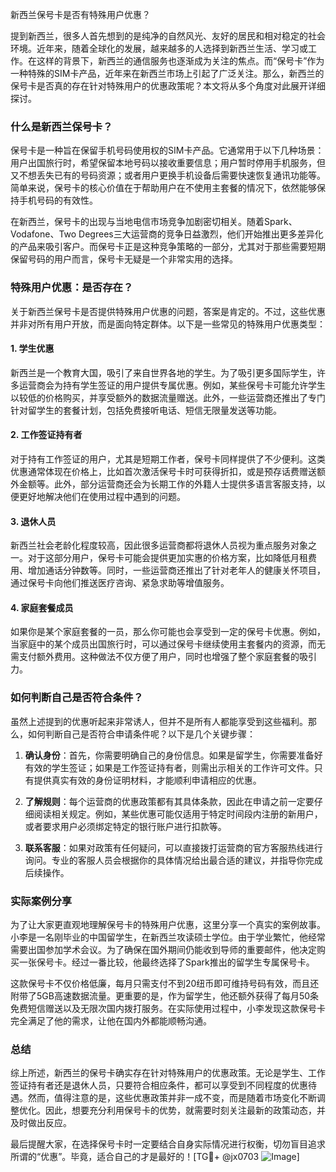 新西兰保号卡是否有特殊用户优惠？

提到新西兰，很多人首先想到的是纯净的自然风光、友好的居民和相对稳定的社会环境。近年来，随着全球化的发展，越来越多的人选择到新西兰生活、学习或工作。在这样的背景下，新西兰的通信服务也逐渐成为关注的焦点。而“保号卡”作为一种特殊的SIM卡产品，近年来在新西兰市场上引起了广泛关注。那么，新西兰的保号卡是否真的存在针对特殊用户的优惠政策呢？本文将从多个角度对此展开详细探讨。

### 什么是新西兰保号卡？

保号卡是一种旨在保留手机号码使用权的SIM卡产品。它通常用于以下几种场景：用户出国旅行时，希望保留本地号码以接收重要信息；用户暂时停用手机服务，但又不想丢失已有的号码资源；或者用户更换手机设备后需要快速恢复通讯功能等。简单来说，保号卡的核心价值在于帮助用户在不使用主套餐的情况下，依然能够保持手机号码的有效性。

在新西兰，保号卡的出现与当地电信市场竞争加剧密切相关。随着Spark、Vodafone、Two Degrees三大运营商的竞争日益激烈，他们开始推出更多差异化的产品来吸引客户。而保号卡正是这种竞争策略的一部分，尤其对于那些需要短期保留号码的用户而言，保号卡无疑是一个非常实用的选择。

### 特殊用户优惠：是否存在？

关于新西兰保号卡是否提供特殊用户优惠的问题，答案是肯定的。不过，这些优惠并非对所有用户开放，而是面向特定群体。以下是一些常见的特殊用户优惠类型：

#### 1. 学生优惠
新西兰是一个教育大国，吸引了来自世界各地的学生。为了吸引更多国际学生，许多运营商会为持有学生签证的用户提供专属优惠。例如，某些保号卡可能允许学生以较低的价格购买，并享受额外的数据流量赠送。此外，一些运营商还推出了专门针对留学生的套餐计划，包括免费接听电话、短信无限量发送等功能。

#### 2. 工作签证持有者
对于持有工作签证的用户，尤其是短期工作者，保号卡同样提供了不少便利。这类优惠通常体现在价格上，比如首次激活保号卡时可获得折扣，或是预存话费赠送额外金额等。此外，部分运营商还会为长期工作的外籍人士提供多语言客服支持，以便更好地解决他们在使用过程中遇到的问题。

#### 3. 退休人员
新西兰社会老龄化程度较高，因此很多运营商都将退休人员视为重点服务对象之一。对于这部分用户，保号卡可能会提供更加实惠的价格方案，比如降低月租费用、增加通话分钟数等。同时，一些运营商还推出了针对老年人的健康关怀项目，通过保号卡向他们推送医疗咨询、紧急求助等增值服务。

#### 4. 家庭套餐成员
如果你是某个家庭套餐的一员，那么你可能也会享受到一定的保号卡优惠。例如，当家庭中的某个成员出国旅行时，可以通过保号卡继续使用主套餐内的资源，而无需支付额外费用。这种做法不仅方便了用户，同时也增强了整个家庭套餐的吸引力。

### 如何判断自己是否符合条件？

虽然上述提到的优惠听起来非常诱人，但并不是所有人都能享受到这些福利。那么，如何判断自己是否符合申请条件呢？以下是几个关键步骤：

1. **确认身份**：首先，你需要明确自己的身份信息。如果是留学生，你需要准备好有效的学生签证；如果是工作签证持有者，则需出示相关的工作许可文件。只有提供真实有效的身份证明材料，才能顺利申请相应的优惠。

2. **了解规则**：每个运营商的优惠政策都有其具体条款，因此在申请之前一定要仔细阅读相关规定。例如，某些优惠可能仅适用于特定时间段内注册的新用户，或者要求用户必须绑定特定的银行账户进行扣款等。

3. **联系客服**：如果对政策有任何疑问，可以直接拨打运营商的官方客服热线进行询问。专业的客服人员会根据你的具体情况给出最合适的建议，并指导你完成后续操作。

### 实际案例分享

为了让大家更直观地理解保号卡的特殊用户优惠，这里分享一个真实的案例故事。小李是一名刚毕业的中国留学生，在新西兰攻读硕士学位。由于学业繁忙，他经常需要出国参加学术会议。为了确保在国外期间仍能收到导师的重要邮件，他决定购买一张保号卡。经过一番比较，他最终选择了Spark推出的留学生专属保号卡。

这款保号卡不仅价格低廉，每月只需支付不到20纽币即可维持号码有效，而且还附带了5GB高速数据流量。更重要的是，作为留学生，他还额外获得了每月50条免费短信赠送以及无限次国内拨打服务。在实际使用过程中，小李发现这款保号卡完全满足了他的需求，让他在国内外都能顺畅沟通。

### 总结

综上所述，新西兰的保号卡确实存在针对特殊用户的优惠政策。无论是学生、工作签证持有者还是退休人员，只要符合相应条件，都可以享受到不同程度的优惠待遇。然而，值得注意的是，这些优惠政策并非一成不变，而是随着市场变化不断调整优化。因此，想要充分利用保号卡的优势，就需要时刻关注最新的政策动态，并及时做出反应。

最后提醒大家，在选择保号卡时一定要结合自身实际情况进行权衡，切勿盲目追求所谓的“优惠”。毕竟，适合自己的才是最好的！[TG💪+ @jx0703 ![Image](https://github.com/user-attachments/assets/dbca1d08-cadb-493c-b0ec-ad6f7a83f270)]